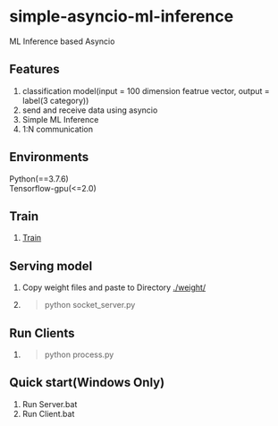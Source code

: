 # simple-asyncio-ml-inference
ML Inference based Asyncio 

## Features 
1. classification model(input = 100 dimension featrue vector, output = label(3 category)) 
2. send and receive data using asyncio
3. Simple ML Inference 
4. 1:N communication 

## Environments
Python(==3.7.6)  
Tensorflow-gpu(<=2.0)

## Train 
1. [Train](https://github.com/jhcnode/asyncio-ml-inference/blob/main/train/MLP%2BSelu%2B5%20Hidden%20Layer.ipynb)

## Serving model 
1. Copy weight files and paste to Directory [./weight/](https://github.com/jhcnode/asyncio-ml-inference/tree/main/weight)
2. > python socket_server.py  

## Run Clients 
1. > python process.py


## Quick start(Windows Only)
1. Run Server.bat
2. Run Client.bat
